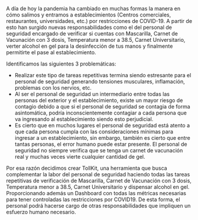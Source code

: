 
A día de hoy la pandemia ha cambiado en muchas formas la manera en cómo salimos y entramos a establecimientos (Centros comerciales, restaurantes, universidades, etc.) por restricciones de COVID-19. A partir de esto han surgido nuevas responsabilidades como el del personal de seguridad encargado de verificar si cuentas con Mascarilla, Carnet de Vacunación con 3 dosis, Temperatura menor a 38.5, Carnet Universitario, verter alcohol en gel para la desinfección de tus manos y finalmente permitirte el pase al establecimiento.
<p>Identificamos las siguientes 3 problemáticas:</p>
<ul>
    <li>Realizar este tipo de tareas repetitivas termina siendo estresante para el personal de seguridad generando tensiones musculares, inflamación, problemas con los nervios, etc.</li>
    <li>Al ser el personal de seguridad un intermediario entre todas las personas del exterior y el establecimiento, existe un mayor riesgo de contagio debido a que si el personal de seguridad se contagia de forma asintomática, podría inconscientemente contagiar a cada persona que va ingresando al establecimiento siendo esto perjudicial.</li>
    <li>Es cierto que en muchos lugares el personal de seguridad está atento a que cada persona cumpla con las consideraciones mínimas para ingresar a un establecimiento, sin embargo, también es cierto que entre tantas personas, el error humano puede estar presente. El personal de seguridad no siempre verifica que se tenga un carnet de vacunación real y muchas veces vierte cualquier cantidad de gel.</li>
</ul>
Por esa razón decidimos crear TollKit, una herramienta que busca complementar la labor del personal de seguridad haciendo todas las tareas repetitivas de verificación de Mascarilla, Carnet de Vacunación con 3 dosis, Temperatura menor a 38.5, Carnet Universitario y dispensar alcohol en gel. Proporcionando además un Dashboard con todas las métricas necesarias para tener controladas las restricciones por COVID19. De esta forma, el personal podrá hacerse cargo de otras responsabilidades que impliquen un esfuerzo humano necesario.</p>